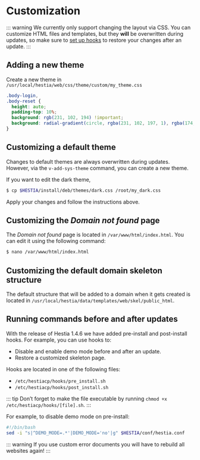 # Customization

::: warning
We currently only support changing the layout via CSS. You can customize HTML files and templates, but they **will** be overwritten during updates, so make sure to [set up hooks](#running-commands-before-and-after-updates) to restore your changes after an update.
:::

## Adding a new theme

Create a new theme in `/usr/local/hestia/web/css/theme/custom/my_theme.css`

```css
.body-login,
.body-reset {
  height: auto;
  padding-top: 10%;
  background: rgb(231, 102, 194) !important;
  background: radial-gradient(circle, rgba(231, 102, 197, 1), rgba(174, 43, 177, 1)) !important;
}
```

## Customizing a default theme

Changes to default themes are always overwritten during updates. However, via the `v-add-sys-theme` command, you can create a new theme.

If you want to edit the dark theme,

```sh
$ cp $HESTIA/install/deb/themes/dark.css /root/my_dark.css
```

Apply your changes and follow the instructions above.

## Customizing the _Domain not found_ page

The _Domain not found_ page is located in `/var/www/html/index.html`. You can edit it using the following command:

```sh
$ nano /var/www/html/index.html
```

## Customizing the default domain skeleton structure

The default structure that will be added to a domain when it gets created is located in `/usr/local/hestia/data/templates/web/skel/public_html`.

## Running commands before and after updates

With the release of Hestia 1.4.6 we have added pre-install and post-install hooks. For example, you can use hooks to:

- Disable and enable demo mode before and after an update.
- Restore a customized skeleton page.

Hooks are located in one of the following files:

- `/etc/hestiacp/hooks/pre_install.sh`
- `/etc/hestiacp/hooks/post_install.sh`

::: tip
Don’t forget to make the file executable by running `chmod +x /etc/hestiacp/hooks/[file].sh`.
:::

For example, to disable demo mode on pre-install:

```bash /etc/hestiacp/hooks/pre_install.sh
#!/bin/bash
sed -i "s|^DEMO_MODE=.*'|DEMO_MODE='no'|g" $HESTIA/conf/hestia.conf
```

::: warning
If you use custom error documents you will have to rebuild all websites again!
:::
